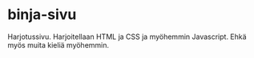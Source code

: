 # binja-sivu
Harjotussivu. Harjoitellaan HTML ja CSS ja myöhemmin Javascript. Ehkä myös muita kieliä myöhemmin.
